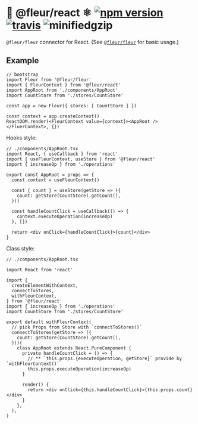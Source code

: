 # 🌼 @fleur/react ⚛️ [![npm version](https://badge.fury.io/js/%40fleur%2Freact.svg)](https://www.npmjs.com/package/@fleur/react) [![travis](https://travis-ci.org/ra-gg/fleur.svg?branch=master)](https://travis-ci.org/ra-gg/fleur) ![minifiedgzip](https://badgen.net/bundlephobia/minzip/@fleur/react)

`@fleur/fleur` connector for React.
(See [`@fleur/fleur`](https://www.npmjs.com/package/@fleur/fleur) for basic usage.)

## Example


```tsx
// bootstrap
import Fleur from '@fleur/fleur'
import { FleurContext } from '@fleur/react'
import AppRoot from './components/AppRoot'
import CountStore from './stores/CountStore'

const app = new Fleur({ stores: [ CountStore ] })

const context = app.createContext()
ReactDOM.render(<FleurContext value={context}><AppRoot /></FluerContext>, {})
```

Hooks style:

```tsx
// ./components/AppRoot.tsx
import React, { useCallback } from 'react'
import { useFleurContext, useStore } from '@fleur/react'
import { increaseOp } from './operations'

export const AppRoot = props => {
  const context = useFleurContext()

  const { count } = useStore(getStore => ({
    count: getStore(CountStore).getCount(),
  }))

  const handleCountClick = useCallback(() => {
    context.executeOperation(increaseOp)
  }, [])

  return <div onClick={handleCountClick}>{count}</div>
}
```

Class style:

```tsx
// ./components/AppRoot.tsx

import React from 'react'

import {
  createElementWithContext,
  connectToStores,
  withFleurContext,
} from '@fleur/react'
import { increaseOp } from './operations'
import CountStore from './stores/CountStore'

export default withFleurContext(
  // pick Props from Store with `connectToStores()`
  connectToStores(getStore => ({
    count: getStore(CountStore).getCount(),
  }))(
    class AppRoot extends React.PureComponent {
      private handleCountClick = () => {
        // ** `this.props.{executeOperation, getStore}` provide by `withFleurContext()`
        this.props.executeOperation(increaseOp)
      }

      render() {
        return <div onClick={this.handleCountClick}>{this.props.count}</div>
      }
    },
  ),
)
```
